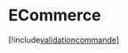 # ECommerce

[!include[validationcommande](ecommerce.validationcommande.autogen.md)]






























